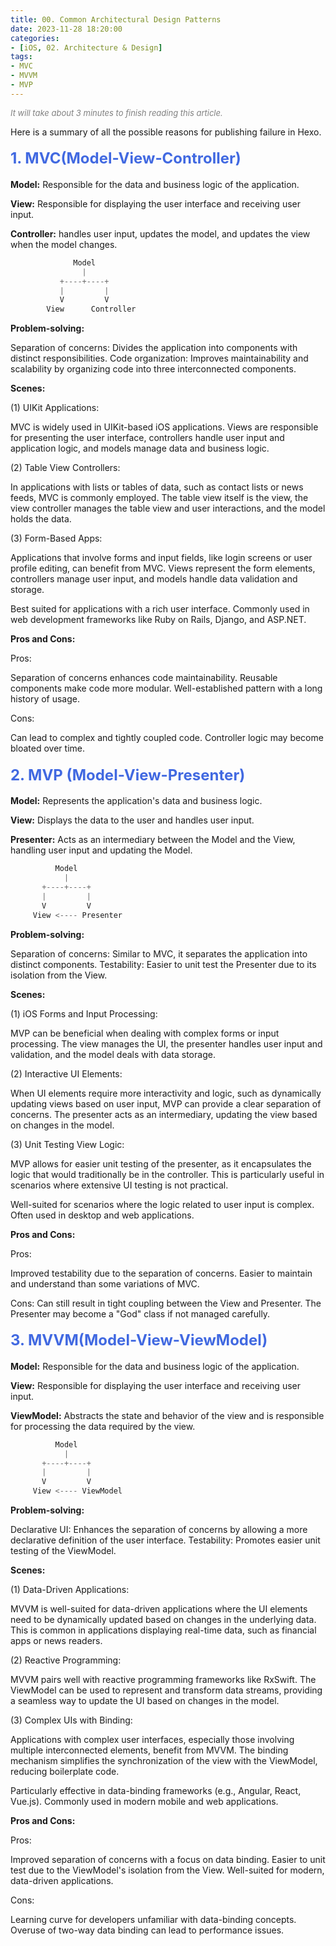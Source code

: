 ```yaml
---
title: 00. Common Architectural Design Patterns
date: 2023-11-28 18:20:00
categories: 
- [iOS, 02. Architecture & Design]
tags:
- MVC
- MVVM
- MVP
---
```



<font color=gray size=2>*It will take about 3 minutes to finish reading this article.*</font>

Here is a summary of all the possible reasons for publishing failure in Hexo.

#### <font size=5 color=#4169E1>1. MVC(Model-View-Controller)</font> 

**Model:** Responsible for the data and business logic of the application.

**View:** Responsible for displaying the user interface and receiving user input.

**Controller:** handles user input, updates the model, and updates the view when the model changes.

```Swift
              Model
                |
           +----+----+
           |         |
           V         V
        View      Controller
```
**Problem-solving:**

Separation of concerns: Divides the application into components with distinct responsibilities.
Code organization: Improves maintainability and scalability by organizing code into three interconnected components.

**Scenes:**

(1) UIKit Applications:

MVC is widely used in UIKit-based iOS applications. Views are responsible for presenting the user interface, controllers handle user input and application logic, and models manage data and business logic.

(2) Table View Controllers:

In applications with lists or tables of data, such as contact lists or news feeds, MVC is commonly employed. The table view itself is the view, the view controller manages the table view and user interactions, and the model holds the data.

(3) Form-Based Apps:

Applications that involve forms and input fields, like login screens or user profile editing, can benefit from MVC. Views represent the form elements, controllers manage user input, and models handle data validation and storage.

Best suited for applications with a rich user interface.
Commonly used in web development frameworks like Ruby on Rails, Django, and ASP.NET.

**Pros and Cons:**

Pros:

Separation of concerns enhances code maintainability.
Reusable components make code more modular.
Well-established pattern with a long history of usage.

Cons:

Can lead to complex and tightly coupled code.
Controller logic may become bloated over time.

#### <font size=5 color=#4169E1>2. MVP (Model-View-Presenter)</font> 

**Model:** Represents the application's data and business logic.

**View:** Displays the data to the user and handles user input.

**Presenter:** Acts as an intermediary between the Model and the View, handling user input and updating the Model.

```Swift
          Model
            |
       +----+----+
       |         |
       V         V
     View <---- Presenter
```
**Problem-solving:**

Separation of concerns: Similar to MVC, it separates the application into distinct components.
Testability: Easier to unit test the Presenter due to its isolation from the View.

**Scenes:**

(1) iOS Forms and Input Processing:

MVP can be beneficial when dealing with complex forms or input processing. The view manages the UI, the presenter handles user input and validation, and the model deals with data storage.

(2) Interactive UI Elements:

When UI elements require more interactivity and logic, such as dynamically updating views based on user input, MVP can provide a clear separation of concerns. The presenter acts as an intermediary, updating the view based on changes in the model.

(3) Unit Testing View Logic:

MVP allows for easier unit testing of the presenter, as it encapsulates the logic that would traditionally be in the controller. This is particularly useful in scenarios where extensive UI testing is not practical.

Well-suited for scenarios where the logic related to user input is complex.
Often used in desktop and web applications.

**Pros and Cons:**

Pros:

Improved testability due to the separation of concerns.
Easier to maintain and understand than some variations of MVC.

Cons:
Can still result in tight coupling between the View and Presenter.
The Presenter may become a "God" class if not managed carefully.

#### <font size=5 color=#4169E1>3. MVVM(Model-View-ViewModel)</font> 

**Model:** Responsible for the data and business logic of the application.

**View:** Responsible for displaying the user interface and receiving user input.

**ViewModel:** Abstracts the state and behavior of the view and is responsible for processing the data required by the view.

```Swift
          Model
            |
       +----+----+
       |         |
       V         V
     View <---- ViewModel
```
**Problem-solving:**

Declarative UI: Enhances the separation of concerns by allowing a more declarative definition of the user interface.
Testability: Promotes easier unit testing of the ViewModel.

**Scenes:**

(1) Data-Driven Applications:

MVVM is well-suited for data-driven applications where the UI elements need to be dynamically updated based on changes in the underlying data. This is common in applications displaying real-time data, such as financial apps or news readers.

(2) Reactive Programming:

MVVM pairs well with reactive programming frameworks like RxSwift. The ViewModel can be used to represent and transform data streams, providing a seamless way to update the UI based on changes in the model.

(3) Complex UIs with Binding:

Applications with complex user interfaces, especially those involving multiple interconnected elements, benefit from MVVM. The binding mechanism simplifies the synchronization of the view with the ViewModel, reducing boilerplate code.
  
Particularly effective in data-binding frameworks (e.g., Angular, React, Vue.js).
Commonly used in modern mobile and web applications.

**Pros and Cons:**

Pros:

Improved separation of concerns with a focus on data binding.
Easier to unit test due to the ViewModel's isolation from the View.
Well-suited for modern, data-driven applications.

Cons:

Learning curve for developers unfamiliar with data-binding concepts.
Overuse of two-way data binding can lead to performance issues.

